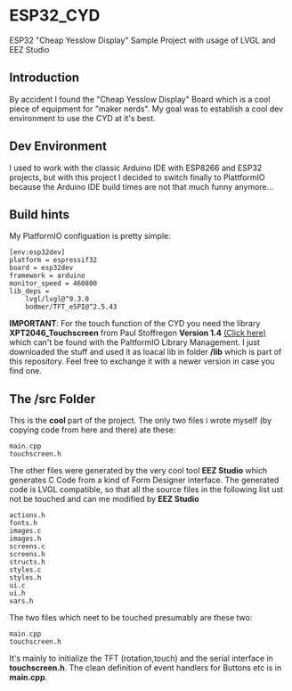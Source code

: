 # ESP32_CYD
ESP32 "Cheap Yesslow Display" Sample Project with usage of LVGL and EEZ Studio

## Introduction
By accident I found the "Cheap Yesslow Display" Board which is a cool piece of equipment for "maker nerds". My goal was to establish a cool dev environment to use the CYD at it's best.

## Dev Environment
I used to work with the classic Arduino IDE with ESP8266 and ESP32 projects, but with this project I decided to switch finally to PlattformIO because the Arduino IDE build times are not that much funny anymore...

## Build hints
My PlatformIO configuation is pretty simple:

```
[env:esp32dev]
platform = espressif32
board = esp32dev
framework = arduino
monitor_speed = 460800
lib_deps = 
	lvgl/lvgl@^9.3.0
	bodmer/TFT_eSPI@^2.5.43
```
**IMPORTANT**: For the touch function of the CYD you need the library **XPT2046_Touchscreen** from Paul Stoffregen **Version 1.4** [(Click here)](https://github.com/PaulStoffregen/XPT2046_Touchscreen) which can't be found with the PaltformIO Library Management. I just downloaded the stuff and used it as loacal lib in folder **/lib** which is part of this repository. Feel free to exchange it with a newer version in case you find one.

## The /src Folder
This is the **cool** part of the project. The only two files i wrote myself (by copying code from here and there) ate these:

```
main.cpp
touchscreen.h
```

The other files were generated by the very cool tool **EEZ Studio** which generates C Code from a kind of Form Designer interface. The generated code is LVGL compatible, so that all the source files in the following list ust not be touched and can me modified by **EEZ Studio**

```
actions.h
fonts.h
images.c
images.h
screens.c
screens.h
structs.h
styles.c
styles.h
ui.c
ui.h
vars.h
```

The two files which neet to be touched presumably are these two:
```
main.cpp
touchscreen.h
```

It's mainly to initialize the TFT (rotation,touch) and the serial interface in **touchscreen.h**. The clean definition of event handlers for Buttons etc is in **main.cpp**.
